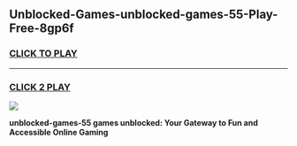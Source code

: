 
## Unblocked-Games-unblocked-games-55-Play-Free-8gp6f
<h3>
<a href="https://premium76.site?title=unblocked-games-55&ref=18A1">CLICK TO PLAY</a></h3>
<hr>

<h3>
<a href="https://premium76.site?title=unblocked-games-55&ref=18A1">CLICK 2 PLAY</a>
  
</h3>

<a href="https://premium76.site?title=unblocked-games-55&ref=18A1"><img src="https://clearcache.store/games.png"></a>


**unblocked-games-55 games unblocked: Your Gateway to Fun and Accessible Online Gaming**
